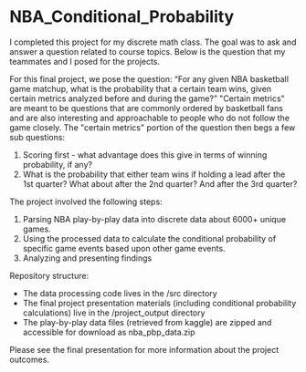 # NBA_Conditional_Probability
I completed this project for my discrete math class. The goal was to ask and answer a question related to course topics. 
Below is the question that my teammates and I posed for the projects.

For this final project, we pose the question: “For any given NBA basketball game matchup, what is the
probability that a certain team wins, given certain metrics analyzed before and during the game?”
"Certain metrics" are meant to be questions that are commonly ordered by basketball fans and are also
interesting and approachable to people who do not follow the game closely.
The "certain metrics" portion of the question then begs a few sub questions:
1. Scoring first - what advantage does this give in terms of winning probability, if any?
2. What is the probability that either team wins if holding a lead after the 1st quarter? What about
after the 2nd quarter? And after the 3rd quarter?

The project involved the following steps:
1) Parsing NBA play-by-play data into discrete data about 6000+ unique games.
2) Using the processed data to calculate the conditional probability of specific game events based upon other game events. 
3) Analyzing and presenting findings

Repository structure:
 - The data processing code lives in the /src directory
 - The final project presentation materials (including conditional probability calculations) live in the /project_output directory
 - The play-by-play data files (retrieved from kaggle) are zipped and accessible for download as nba_pbp_data.zip
 
Please see the final presentation for more information about the project outcomes.
